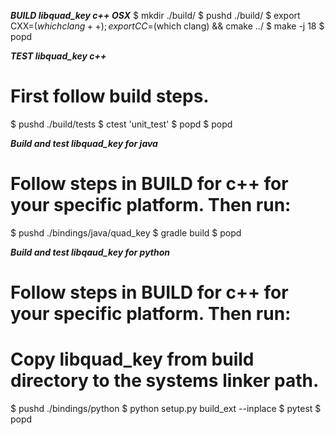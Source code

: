 ***BUILD libquad_key c++ OSX***
$ mkdir ./build/
$ pushd ./build/
$ export CXX=$(which clang++); export CC=$(which clang) && cmake ../
$ make -j 18
$ popd

***TEST libquad_key c++***
# First follow build steps.
$ pushd ./build/tests
$ ctest 'unit_test'
$ popd
$ popd

***Build and test libquad_key for java***
# Follow steps in BUILD for c++ for your specific platform. Then run:
$ pushd ./bindings/java/quad_key
$ gradle build
$ popd

***Build and test libqaud_key for python***
# Follow steps in BUILD for c++ for your specific platform. Then run:
# Copy libquad_key from build directory to the systems linker path.
$ pushd ./bindings/python
$ python setup.py build_ext --inplace
$ pytest
$ popd


